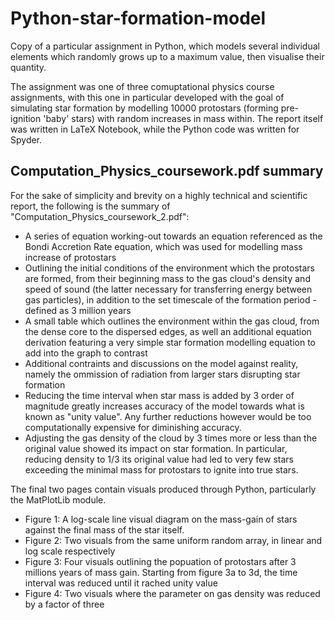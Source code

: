 # Python-star-formation-model
Copy of a particular assignment in Python, which models several individual elements which randomly grows up to a maximum value, then visualise their quantity.

The assignment was one of three comuptational physics course assignments, with this one in particular developed with the goal of simulating star formation by modelling 10000 protostars (forming pre-ignition 'baby' stars) with random increases in mass within. The report itself was written in LaTeX Notebook, while the Python code was written for Spyder.

## Computation_Physics_coursework.pdf summary

For the sake of simplicity and brevity on a highly technical and scientific report, the following is the summary of "Computation_Physics_coursework_2.pdf":
+ A series of equation working-out towards an equation referenced as the Bondi Accretion Rate equation, which was used for modelling mass increase of protostars
+ Outlining the initial conditions of the environment which the protostars are formed, from their beginning mass to the gas cloud's density and speed of sound (the latter necessary for transferring energy between gas particles), in addition to the set timescale of the formation period - defined as 3 million years
+ A small table which outlines the environment within the gas cloud, from the dense core to the dispersed edges, as well an additional equation derivation featuring a very simple star formation modelling equation to add into the graph to contrast
+ Additional contraints and discussions on the model against reality, namely the ommission of radiation from larger stars disrupting star formation
+ Reducing the time interval when star mass is added by 3 order of magnitude greatly increases accuracy of the model towards what is known as "unity value". Any further reductions however would be too computationally expensive for diminishing accuracy.
+ Adjusting the gas density of the cloud by 3 times more or less than the original value showed its impact on star formation. In particular, reducing density to 1/3 its original value had led to very few stars exceeding the minimal mass for protostars to ignite into true stars. 

The final two pages contain visuals produced through Python, particularly the MatPlotLib module.
+ Figure 1: A log-scale line visual diagram on the mass-gain of stars against the final mass of the star itself.
+ Figure 2: Two visuals from the same uniform random array, in linear and log scale respectively
+ Figure 3: Four visuals outlining the popuation of protostars after 3 millions years of mass gain. Starting from figure 3a to 3d, the time interval was reduced until it rached unity value
+ Figure 4: Two visuals where the parameter on gas density was reduced by a factor of three
